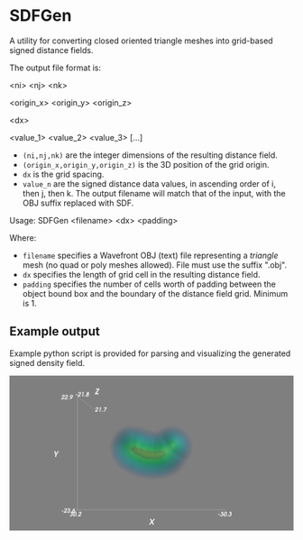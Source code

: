 # SDFGen

A utility for converting closed oriented triangle meshes into grid-based signed distance fields.

The output file format is:

\<ni\> \<nj\> \<nk\>

\<origin_x\> \<origin_y\> \<origin_z\>

\<dx\>

\<value_1\> \<value_2\> \<value_3\> [...]

  - `(ni,nj,nk)` are the integer dimensions of the resulting distance field.
  - `(origin_x,origin_y,origin_z)` is the 3D position of the grid origin.
  - `dx` is the grid spacing.
  - `value_n` are the signed distance data values, in ascending order of i, then j, then k.
The output filename will match that of the input, with the OBJ suffix replaced with SDF.

Usage: SDFGen \<filename\> \<dx\> \<padding\>

Where:
  - `filename` specifies a Wavefront OBJ (text) file representing a *triangle* mesh (no quad or poly meshes allowed). File must use the suffix ".obj".
  - `dx` specifies the length of grid cell in the resulting distance field.
  - `padding` specifies the number of cells worth of padding between the object bound box and the boundary of the distance field grid. Minimum is 1.

## Example output

Example python script is provided for parsing and visualizing the generated signed density field.

![Example visual](resources/banana.png  "SDF of a banana")